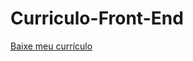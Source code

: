 # Curriculo-Front-End

[Baixe meu currículo](https://github.com/Windisley/Curriculo-Front-End/blob/main/Front_End.pdf)



